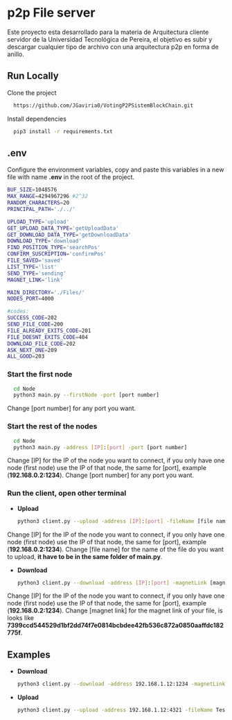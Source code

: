 # p2p File server

Este proyecto esta desarrollado para la materia de Arquitectura cliente servidor de la Universidad Tecnológica de Pereira, el objetivo es subir y descargar cualquier tipo de archivo con una arquitectura p2p en forma de anillo. 

## Run Locally

Clone the project

```bash
  https://github.com/JGaviria0/VotingP2PSistemBlockChain.git
```

Install dependencies

```bash
  pip3 install -r requirements.txt
```

## .env
Configure the environment variables, copy and paste this variables in a new file with name **.env** in the root of the project. 

```bash
BUF_SIZE=1048576  
MAX_RANGE=4294967296 #2^32
RANDOM_CHARACTERS=20
PRINCIPAL_PATH='./../'

UPLOAD_TYPE='upload'
GET_UPLOAD_DATA_TYPE='getUploadData'
GET_DOWNLOAD_DATA_TYPE='getDownloadData'
DOWNLOAD_TYPE='download'
FIND_POSITION_TYPE='searchPos'
CONFIRM_SUSCRIPTION='confirmPos'
FILE_SAVED='saved'
LIST_TYPE='list'
SEND_TYPE='sending'
MAGNET_LINK='link'

MAIN_DIRECTORY='./Files/'
NODES_PORT=4000

#codes:
SUCCESS_CODE=202
SEND_FILE_CODE=200
FILE_ALREADY_EXITS_CODE=201
FILE_DOESNT_EXITS_CODE=404
DOWNLOAD_FILE_CODE=202
ASK_NEXT_ONE=209
ALL_GOOD=203
```

### Start the first node

```bash
  cd Node
  python3 main.py --firstNode -port [port number]
```
Change [port number] for any port you want. 

### Start the rest of the nodes

```bash
  cd Node
  python3 main.py -address [IP]:[port] -port [port number]
```
Change [IP] for the IP of the node you want to connect, if you only have one node (first node) use the IP of that node, the same for [port], example (**192.168.0.2:1234**).
Change [port number] for any port you want. 

### Run the client, open other terminal

- **Upload**
    ```bash
    python3 client.py --upload -address [IP]:[port] -fileName [file name]
    ```
Change [IP] for the IP of the node you want to connect, if you only have one node (first node) use the IP of that node, the same for [port], example (**192.168.0.2:1234**).
Change [file name] for the name of the file do you want to upload, **it have to be in the same folder of main.py**. 

- **Download**
    ```bash
    python3 client.py --download -address [IP]:[port] -magnetLink [magnet link]
    ```
Change [IP] for the IP of the node you want to connect, if you only have one node (first node) use the IP of that node, the same for [port], example (**192.168.0.2:1234**).
Change [magnet link] for the magnet link of your file, is looks like **7399ccd544529d1bf2dd74f7e0814bcbdee42fb536c872a0850aaffdc182775f**.

## Examples

- **Download**
    ```bash
    python3 client.py --download -address 192.168.1.12:1234 -magnetLink 7399ccd544529d1bf2dd74f7e0814bcbdee42fb536c872a0850aaffdc182775f
    ```

- **Upload**
    ```bash
    python3 client.py --upload -address 192.168.1.12:4321 -fileName Test.txt
    ```
